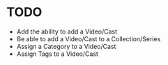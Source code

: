 # TODO

* Add the ability to add a Video/Cast 
* Be able to add a Video/Cast to a Collection/Series
* Assign a Category to a Video/Cast
* Assign Tags to a Video/Cast